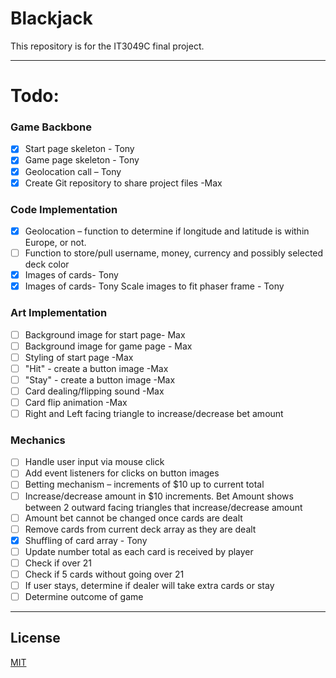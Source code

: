 # Blackjack

This repository is for the IT3049C final project.

---
# Todo:

### Game Backbone
- [x] Start page skeleton - Tony 
- [x] Game page skeleton - Tony 
- [x] Geolocation call – Tony 
- [x] Create Git repository to share project files -Max 

### Code Implementation
- [x] Geolocation – function to determine if longitude and latitude is within Europe, or not. 
- [ ] Function to store/pull username, money, currency and possibly selected deck color 
- [x] Images of cards- Tony 
- [x] Images of cards- Tony Scale images to fit phaser frame - Tony 

### Art Implementation
- [ ] Background image for start page- Max 
- [ ] Background image for game page - Max 
- [ ] Styling of start page -Max 
- [ ] "Hit" - create a button image -Max
- [ ] "Stay" - create a button image -Max
- [ ] Card dealing/flipping sound -Max
- [ ] Card flip animation -Max
- [ ] Right and Left facing triangle to increase/decrease bet amount

### Mechanics
- [ ] Handle user input via mouse click 
- [ ] Add event listeners for clicks on button images 
- [ ] Betting mechanism – increments of $10 up to current total 
- [ ] Increase/decrease amount in $10 increments. Bet Amount shows between 2 outward facing triangles that increase/decrease amount 
- [ ] Amount bet cannot be changed once cards are dealt 
- [ ] Remove cards from current deck array as they are dealt 
- [x] Shuffling of card array - Tony 
- [ ] Update number total as each card is received by player 
- [ ] Check if over 21 
- [ ] Check if 5 cards without going over 21 
- [ ] If user stays, determine if dealer will take extra cards or stay 
- [ ] Determine outcome of game 

---

## License
[MIT](https://choosealicense.com/licenses/mit/)